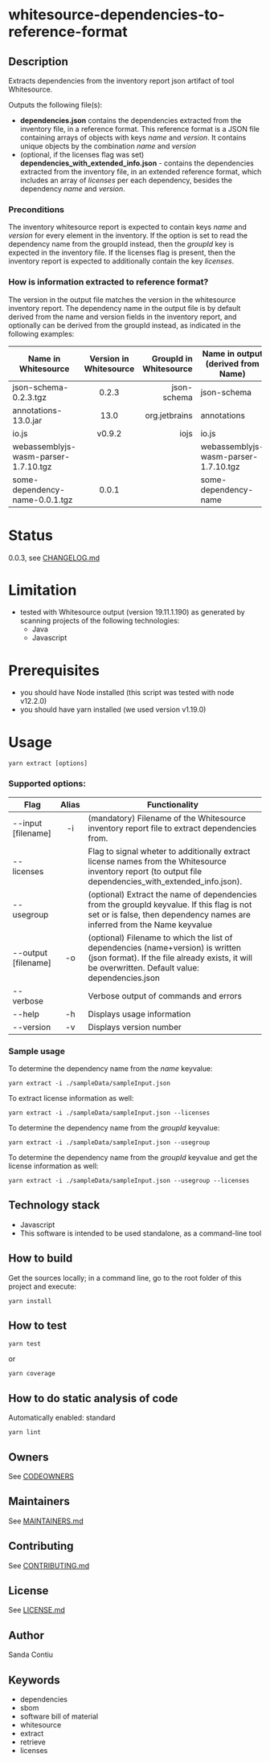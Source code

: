 # whitesource-dependencies-to-reference-format
## Description
Extracts dependencies from the inventory report json artifact of tool Whitesource.

Outputs the following file(s): 
  - __dependencies.json__ contains the dependencies extracted from the inventory file, in a reference format. This reference format is a JSON file containing arrays of objects with keys _name_ and _version_. It contains unique objects by the combination _name_ and _version_
  - (optional, if the licenses flag was set) __dependencies_with_extended_info.json__ - contains the dependencies extracted from the inventory file, in an extended reference format, which includes an array of _licenses_ per each dependency, besides the dependency _name_ and _version_.

### Preconditions
The  inventory whitesource report is expected to contain keys _name_ and _version_ for every element in the inventory. If the option is set to read the dependency name from the groupId instead, then the _groupId_ key is expected in the inventory file.
If the licenses flag is present, then the inventory report is expected to additionally contain the key _licenses_.

### How is information extracted to reference format?
The version in the output file matches the version in the whitesource inventory report. The dependency name in the output file is by default derived from the name and version fields in the inventory report, and optionally can be derived from the groupId instead, as indicated in the following examples:

| Name in Whitesource                  | Version in Whitesource | GroupId in Whitesource | Name in output (derived from Name)   | Name in output (derived from GroupId)| Version in output   
| -------------------------------------|:----------------------:|-----------------------:|--------------------------------------|:-------------------------------------|:------------------
| json-schema-0.2.3.tgz                | 0.2.3                  | json-schema            | json-schema                          | json-schema                          | 0.2.3
| annotations-13.0.jar                 | 13.0                   | org.jetbrains          | annotations                          | org.jetbrains                        | 13.0 
| io.js                                | v0.9.2                 | iojs                   | io.js                                | iojs                                 | v0.9.2
| webassemblyjs-wasm-parser-1.7.10.tgz |                        |                        | webassemblyjs-wasm-parser-1.7.10.tgz | webassemblyjs-wasm-parser-1.7.10.tgz |
| some-dependency-name-0.0.1.tgz       | 0.0.1                  |                        | some-dependency-name                 | some-dependency-name                 | 0.0.1

# Status
0.0.3, see [CHANGELOG.md](./CHANGELOG.md)

# Limitation
- tested with Whitesource output (version 19.11.1.190) as generated by scanning projects of the following technologies: 
  - Java
  - Javascript

# Prerequisites
- you should have Node installed (this script was tested with node v12.2.0)
- you should have yarn installed (we used version v1.19.0)

# Usage
```
yarn extract [options]
```

### Supported options:

| Flag                 | Alias | Functionality
| ---------------------|:-----:| -------------------------------------
| --input [filename]   |  -i   | (mandatory) Filename of the Whitesource inventory report file to extract dependencies from.
| --licenses           |       | Flag to signal wheter to additionally extract license names from the Whitesource inventory report (to output file dependencies_with_extended_info.json).
| --usegroup           |       | (optional) Extract the name of dependencies from the groupId keyvalue. If this flag is not set or is false, then dependency names are inferred from the Name keyvalue
| --output [filename]|  -o   | (optional) Filename to which the list of dependencies (name+version) is written (json format). If the file already exists, it will be overwritten. Default value: dependencies.json
| --verbose          |       | Verbose output of commands and errors
| --help             | -h    | Displays usage information
| --version          | -v    | Displays version number



### Sample usage
To determine the dependency name from the _name_ keyvalue:
```
yarn extract -i ./sampleData/sampleInput.json
```
To extract license information as well: 
```
yarn extract -i ./sampleData/sampleInput.json --licenses
```
To determine the dependency name from the _groupId_ keyvalue: 
```
yarn extract -i ./sampleData/sampleInput.json --usegroup
```
To determine the dependency name from the _groupId_ keyvalue and get the license information as well: 
```
yarn extract -i ./sampleData/sampleInput.json --usegroup --licenses
```
## Technology stack
- Javascript
- This software is intended to be used standalone, as a command-line tool

## How to build
Get the sources locally; in a command line, go to the root folder of this project and execute:
```
yarn install
```
## How to test
```
yarn test
```
or 
```
yarn coverage
```

## How to do static analysis of code
Automatically enabled: standard
```
yarn lint
```

## Owners
See [CODEOWNERS](./CODEOWNERS)

## Maintainers
See [MAINTAINERS.md](./MAINTAINERS.md)

## Contributing
See [CONTRIBUTING.md](./CONTRIBUTING.md)

## License
See [LICENSE.md](./LICENSE.md)

## Author
Sanda Contiu

## Keywords
  - dependencies
  - sbom
  - software bill of material
  - whitesource
  - extract
  - retrieve
  - licenses